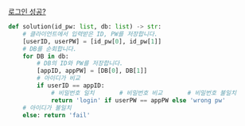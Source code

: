 [로그인 성공?](https://school.programmers.co.kr/learn/courses/30/lessons/120883)

```py
def solution(id_pw: list, db: list) -> str:
    # 클라이언트에서 입력받은 ID, PW를 저장합니다.
    [userID, userPW] = [id_pw[0], id_pw[1]]
    # DB를 순회합니다.
    for DB in db:
        # DB의 ID와 PW를 저장합니다.
        [appID, appPW] = [DB[0], DB[1]]
        # 아이디가 비교
        if userID == appID:
            # 비밀번호 일치       # 비밀번호 비교       # 비밀번호 불일치
            return 'login' if userPW == appPW else 'wrong pw'
    # 아이디가 불일치
    else: return 'fail'
```
